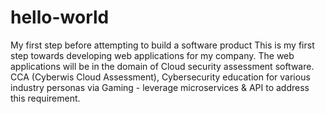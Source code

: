 # hello-world
My first step before attempting to build a software product
This is my first step towards developing web applications for my company. The web applications will be in the domain of Cloud security assessment software. CCA (Cyberwis Cloud Assessment), Cybersecurity education for various industry personas via Gaming - leverage microservices & API to address this requirement. 
